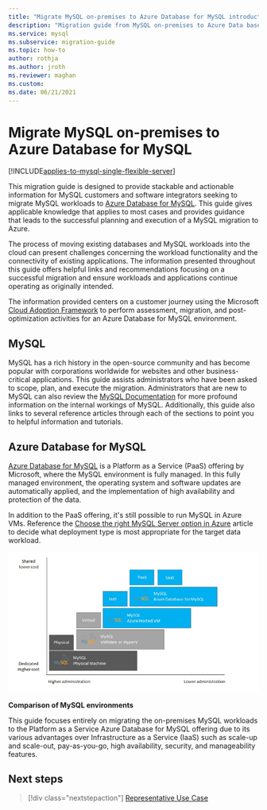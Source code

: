 ```yaml
---
title: "Migrate MySQL on-premises to Azure Database for MySQL introduction"
description: "Migration guide from MySQL on-premises to Azure Data base for MySQL"
ms.service: mysql
ms.subservice: migration-guide
ms.topic: how-to
author: rothja
ms.author: jroth
ms.reviewer: maghan
ms.custom:
ms.date: 06/21/2021
---
```


# Migrate MySQL on-premises to Azure Database for MySQL

[!INCLUDE[applies-to-mysql-single-flexible-server](../../includes/applies-to-mysql-single-flexible-server.md)]

This migration guide is designed to provide stackable and actionable information for MySQL customers and software integrators seeking to migrate MySQL workloads to [Azure Database for MySQL](../../overview.md). This guide gives applicable knowledge that applies to most cases and provides guidance that leads to the successful planning and execution of a MySQL migration to Azure.

The process of moving existing databases and MySQL workloads into the cloud can present challenges concerning the workload functionality and the connectivity of existing applications. The information presented throughout this guide offers helpful links and recommendations focusing on a successful migration and ensure workloads and applications continue operating as originally intended.

The information provided centers on a customer journey using the Microsoft [Cloud Adoption Framework](/azure/cloud-adoption-framework/get-started/) to perform assessment, migration, and post-optimization activities for an Azure Database for MySQL environment.

## MySQL

MySQL has a rich history in the open-source community and has become popular with corporations worldwide for websites and other business-critical applications. This guide assists administrators who have been asked to scope, plan, and execute the migration. Administrators that are new to MySQL can also review the [MySQL Documentation](https://dev.mysql.com/doc/) for more profound information on the internal workings of MySQL. Additionally, this guide also links to several reference articles through each of the sections to point you to helpful information and tutorials.

## Azure Database for MySQL

[Azure Database for MySQL](../../overview.md) is a Platform as a Service (PaaS) offering by Microsoft, where the MySQL environment is fully managed. In this fully managed environment, the operating system and software updates are automatically applied, and the implementation of high availability and protection of the data.

In addition to the PaaS offering, it's still possible to run MySQL in Azure VMs. Reference the [Choose the right MySQL Server option in Azure](../../select-right-deployment-type.md) article to decide what deployment type is most appropriate for the target data workload.

![Comparison of MySQL environments](./media/image3.jpg)

**Comparison of MySQL environments**

This guide focuses entirely on migrating the on-premises MySQL workloads to the Platform as a Service Azure Database for MySQL offering due to its various advantages over Infrastructure as a Service (IaaS) such as scale-up and scale-out, pay-as-you-go, high availability, security, and manageability features.  

## Next steps

> [!div class="nextstepaction"]
> [Representative Use Case](./02-representative-use-case.md)
